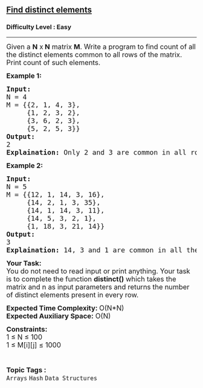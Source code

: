 <h2><a href="https://practice.geeksforgeeks.org/problems/find-distinct-elements2054/1">Find distinct elements</a></h2><h3>Difficulty Level : Easy</h3><hr><div class="problems_problem_content__Xm_eO"><p><span style="font-size:18px">Given a <strong>N</strong> x<strong> N</strong> matrix <strong>M</strong>. Write a program to find count of all the distinct elements common to all rows of the matrix. Print count of such elements.</span></p>

<p><strong><span style="font-size:18px">Example 1:</span></strong></p>

<pre><span style="font-size:18px"><strong>Input:</strong> 
N = 4
M = {{2, 1, 4, 3},
     {1, 2, 3, 2},
     {3, 6, 2, 3},
     {5, 2, 5, 3}}
<strong>Output:</strong> 
2
<strong>Explaination:</strong> Only 2 and 3 are common in all rows.</span></pre>

<p><strong><span style="font-size:18px">Example 2:</span></strong></p>

<pre><span style="font-size:18px"><strong>Input:</strong> 
N = 5
M = {{12, 1, 14, 3, 16},
     {14, 2, 1, 3, 35},
     {14, 1, 14, 3, 11},
     {14, 5, 3, 2, 1},
     {1, 18, 3, 21, 14}}
<strong>Output:</strong> 
3
<strong>Explaination:</strong> 14, 3 and 1 are common in all the rows.</span></pre>

<p><span style="font-size:18px"><strong>Your Task:</strong><br>
You do not need to read input or print anything. Your task is to complete the function <strong>distinct()</strong> which takes the matrix and n as input parameters and returns the number of distinct elements present in every row.</span></p>

<p><span style="font-size:18px"><strong>Expected Time Complexity: </strong>O(N*N)<br>
<strong>Expected Auxiliary Space:</strong>&nbsp;O(N)</span></p>

<p><span style="font-size:18px"><strong>Constraints:</strong><br>
1 ≤ N ≤ 100<br>
1 ≤ M[i][j] ≤ 1000</span></p>
</div><br><p><span style=font-size:18px><strong>Topic Tags : </strong><br><code>Arrays</code>&nbsp;<code>Hash</code>&nbsp;<code>Data Structures</code>&nbsp;